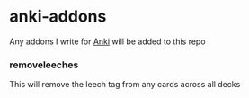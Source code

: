 # anki-addons
Any addons I write for [Anki](https://github.com/ankitects/anki) will be added to this repo

### removeleeches
This will remove the leech tag from any cards across all decks

